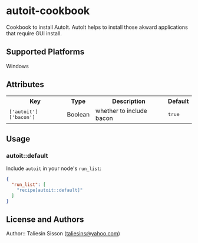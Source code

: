# autoit-cookbook

Cookbook to install AutoIt. AutoIt helps to install those akward applications that require GUI install.

## Supported Platforms

Windows

## Attributes

<table>
  <tr>
    <th>Key</th>
    <th>Type</th>
    <th>Description</th>
    <th>Default</th>
  </tr>
  <tr>
    <td><tt>['autoit']['bacon']</tt></td>
    <td>Boolean</td>
    <td>whether to include bacon</td>
    <td><tt>true</tt></td>
  </tr>
</table>

## Usage

### autoit::default

Include `autoit` in your node's `run_list`:

```json
{
  "run_list": [
    "recipe[autoit::default]"
  ]
}
```

## License and Authors

Author:: Taliesin Sisson (<taliesins@yahoo.com>)
